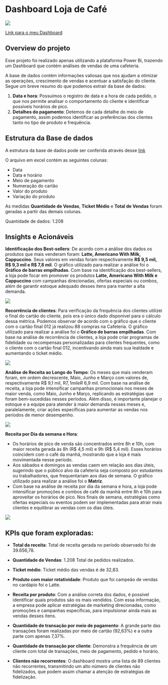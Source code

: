 # Dashboard Loja de Café

![](https://i.postimg.cc/fbYZpyZ2/Screenshot-1.jpg)

[Link para o meu Dashboard](https://app.powerbi.com/view?r=eyJrIjoiYWQ2MTdjYTMtMDEzYi00ZGJlLTg4YjgtYjIxOGY4ZWViOGI4IiwidCI6ImQ2YTdlNTA2LTI2ZmEtNDMwNi1iZmZlLTlkODc5MDBmNDIwZCJ9)
 
## Overview do projeto

Esse projeto foi realizado apenas utilizando a plataforma Power Bi, trazendo um Dashboard que contém análises de vendas de uma cafeteria. 

A base de dados contém informações valiosas que nos ajudam a otimizar as operações, crescimento de vendas e acentuar a satisfação do cliente. Segue um breve resumo do que podemos extrair da base de dados: 

1. **Data e hora**: Possuímos o registro de data e a hora de cada pedido, o que nos permite analisar o comportamento do cliente e identificar possíveis horários de pico.
2. **Detalhes do pagamento**: Detemos de cada detalhe do meio de pagamento, assim podemos identificar as preferências dos clientes tanto no tipo de produto e frequência. 



## Estrutura da Base de dados 

A estrutura da base de dados pode ser conferida através desse [link](https://www.kaggle.com/datasets/ihelon/coffee-sales/data)

O arquivo em excel contém as seguintes colunas: 
* Data
* Data e horário
* Meio de pagamento
* Numeração do cartão
* Valor do produto
* Variação do produto
  
As medidas **Quantidade de Vendas**, **Ticket Médio** e **Total de Vendas** foram geradas a partir das demais colunas. 

Quantidade de dados: 1.208


## Insights e Acionáveis 

**Identificação dos Best-sellers**: De acordo com a análise dos dados os produtos que mais venderam foram: **Latte, Americano With Milk, Cappuccino**. Seus valores em vendas foram respectivamente **R$ 9,5 mil, R$ 9,3 mil e R$ 7,8 mil**. O gráfico utilizado para realizar a análise foi o **Gráfico de barras empilhadas**. Com base na identificação dos best-sellers, a loja pode focar em promover os produtos **Latte, Americano With Milk e Cappuccino** com campanhas direcionadas, ofertas especiais ou combos, além de garantir estoque adequado desses itens para manter a alta demanda.

![](https://i.postimg.cc/Cxm61V7h/Screenshot-3.jpg)

**Recorrência de clientes**: Para verificação da frequência dos clientes utilizei o final do cartão do cliente, pois era o único dado disponível para o cálculo dessa métrica. Podemos observar de acordo com o gráfico que o cliente com o cartão final 012 já realizou 88 compras na Cafeteria. O gráfico utilizado para realizar a análise foi o **Gráfico de barras empilhadas**. Com base na análise de recorrência de clientes, a loja pode criar programas de fidelidade ou recompensas personalizadas para clientes frequentes, como o cliente com o cartão final 012, incentivando ainda mais sua lealdade e aumentando o ticket médio.

![](https://i.postimg.cc/s2BdCXzd/Screenshot-4.jpg)

**Análise de Receita ao Longo do Tempo**: Os meses que mais venderam foram, em ordem decrescente, Maio, Junho e Março com valores de, respectivamente R$ 9,1 mil, R$7,1 mil e R$ 6,9 mil. Com base na análise de receita, a loja pode intensificar campanhas promocionais nos meses de maior venda, como Maio, Junho e Março, replicando as estratégias que foram bem-sucedidas nesses períodos. Além disso, é importante planejar o estoque e a equipe para atender à maior demanda nesses meses e, paralelamente, criar ações específicas para aumentar as vendas nos períodos de menor desempenho.

![](https://i.postimg.cc/rFD85WQW/Screenshot-6.jpg)

**Receita por Dia da semana e Hora**: 
* Os horários de pico de venda são concentrados entre 8h e 10h, com maior receita gerada às 8h (R$ 4,5 mil) e 9h (R$ 5,4 mil). Esses horários coincidem com o café da manhã, mostrando que a loja é mais movimentada nesse período. 
* Aos sábados e domingos as vendas caem em relação aos dias úteis, sugerindo que o público alvo da cafeteria seja composto por estudantes ou trabalhadores, que frequentariam aos dias de semana. O gráfico utilizado para realizar a análise foi o **Matriz**.
*  Com base na análise de receita por dia da semana e hora, a loja pode intensificar promoções e combos de café da manhã entre 8h e 10h para aproveitar os horários de pico. Nos finais de semana, estratégias como ofertas especiais ou eventos podem ser implementadas para atrair mais clientes e equilibrar as vendas com os dias úteis.

![](https://i.postimg.cc/ht8jH2SR/Screenshot-5.jpg)

## KPIs que foram exploradas:

* **Total da receita**: Total de receita gerada no período observado foi de 39.656,78.

* **Quantidade de Vendas**: 1.208 Total de pedidos realizados.

* **Ticket médio**: Ticket médio das vendas é de 32,83. 

* **Produto com maior rotatividade**: Produto que foi campeão de vendas no cardápio foi o Latte.

* **Receita por produto**: Com a análise correta dos dados, é possível identificar quais produtos são os mais vendidos. Com essa informação, a empresa pode aplicar estratégias de marketing direcionadas, como promoções e campanhas específicas, para impulsionar ainda mais as vendas desses itens. 

* **Quantidade de transação por meio de pagamento**: A grande parte das transações foram realizadas por meio de cartão (92,63%) e a outra parte com apenas 7,37%. 

* **Quantidade de transação por cliente**: Demonstra a frequência de um cliente com total de transações, meio de pagamento, pedido e horário.

* **Clientes não recorrentes**: O dashboard mostra uma lista de 89 clientes não recorrentes, transmitindo um alto número de clientes não fidelizados, que podem assim chamar a atenção de estratégias de fidelização. 

 

